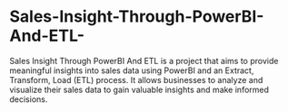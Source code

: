 # Sales-Insight-Through-PowerBI-And-ETL-
Sales Insight Through PowerBI And ETL is a project that aims to provide meaningful insights into sales data using PowerBI and an Extract, Transform, Load (ETL) process. It allows businesses to analyze and visualize their sales data to gain valuable insights and make informed decisions.
